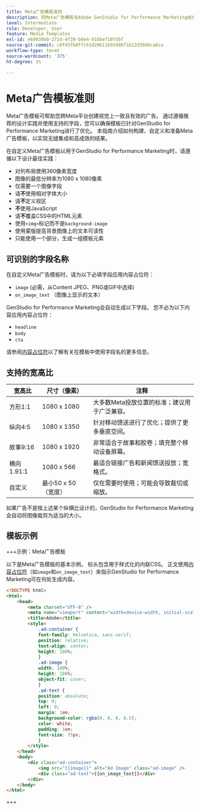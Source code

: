 ```yaml
---
title: Meta广告模板准则
description: 将Meta广告模板与Adobe GenStudio for Performance Marketing结合使用时，请遵循最佳实践。
level: Intermediate
role: Developer, User
feature: Media Templates
exl-id: e69039b0-272d-4f39-b0e4-916be710fd5f
source-git-commit: c0f45fb0ffc61d20611693498f1b12d3946ca6ca
workflow-type: tm+mt
source-wordcount: '375'
ht-degree: 1%

---
```


# Meta广告模板准则

Meta广告模板可帮助您跨Meta平台创建视觉上一致且有效的广告。 通过遵循推荐的设计实践并使用支持的字段，您可以确保模板已针对GenStudio for Performance Marketing进行了优化。 本指南介绍如何构建、自定义和准备Meta广告模板，以实现无缝集成和高成效的结果。

在自定义Meta广告模板以用于GenStudio for Performance Marketing时，请遵循以下设计最佳实践：

- 对列布局使用360像素宽度
- 图像的最低分辨率为1080 x 1080像素
- 仅需要一个图像字段
- 请&#x200B;**不**&#x200B;使用相对字体大小
- 请&#x200B;**不**&#x200B;定义视区
- **不**&#x200B;使用JavaScript
- 请&#x200B;**不**&#x200B;覆盖CSS中的HTML元素
- 使用`<img>`标记而不是`background-image`
- 使用蒙版提高背景图像上的文本可读性
- 只能使用一个部分，生成一组模板元素

## 可识别的字段名称

在自定义Meta广告模板时，请为以下必填字段应用内容占位符：

- `image` (必需，从Content JPEG、PNG或GIF中选择)
- `on_image_text` （图像上显示的文本）

GenStudio for Performance Marketing会自动生成以下字段。 您不必为以下内容应用内容占位符：

- `headline`
- `body`
- `cta`

请参阅[内容占位符](/help/user-guide/content/customize-template.md#content-placeholders)以了解有关在模板中使用字段名的更多信息。

## 支持的宽高比

| 宽高比 | 尺寸（像素） | 注释 |
|------------------|----------------------------|-----------------------------------------------------------------------|
| 方形1:1 | 1080 x 1080 | 大多数Meta投放位置的标准；建议用于广泛兼容。 |
| 纵向4:5 | 1080 x 1350 | 针对移动馈送进行了优化；提供了更多垂直空间。 |
| 故事9:16 | 1080 x 1920 | 非常适合于故事和胶卷；填充整个移动设备屏幕。 |
| 横向1.91:1 | 1080 x 566 | 最适合链接广告和新闻馈送投放；宽格式。 |
| 自定义 | 最小50 x 50（宽度） | 仅在需要时使用；可能会导致裁切或缩放。 |

如果广告不是按上述某个纵横比设计的，GenStudio for Performance Marketing会自动将图像裁剪为适当的大小。

## 模板示例

+++示例：Meta广告模板

<!-- Does this need to be a precise size? -->

以下是Meta广告模板的基本示例。 标头包含用于样式化的内联CSS。 正文使用[内容占位符](#content-placeholders)（如`image`和`on_image_text`）来指示GenStudio for Performance Marketing可在何处生成内容。

```html {line-numbers="true" highlight="33"}
<!DOCTYPE html>
<html>
    <head>
        <meta charset="UTF-8" />
        <meta name="viewport" content="width=device-width, initial-scale=1.0" />
        <title>Adobe</title>
        <style>
            .ad-container {
            font-family: Helvetica, sans-serif;
            position: relative;
            text-align: center;
            height: 100%;
            }
            .ad-image {
            width: 100%;
            height: 100%;
            object-fit: cover;
            }
            .ad-text {
            position: absolute;
            top: 0;
            left: 0;
            margin: 1em;
            background-color: rgba(0, 0, 0, 0.5);
            color: white;
            padding: 1em;
            font-size: 75px;
            }
        </style>
    </head>
    <body>
        <div class="ad-container">
            <img src="{{image}}" alt="Ad Image" class="ad-image" />
            <div class="ad-text">{{on_image_text}}</div>
        </div>
    </body>
</html>
```

+++
